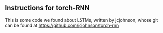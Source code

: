 ## Instructions for torch-RNN
This is some code we found about LSTMs, written by jcjohnson, whose git can be found at https://github.com/jcjohnson/torch-rnn

